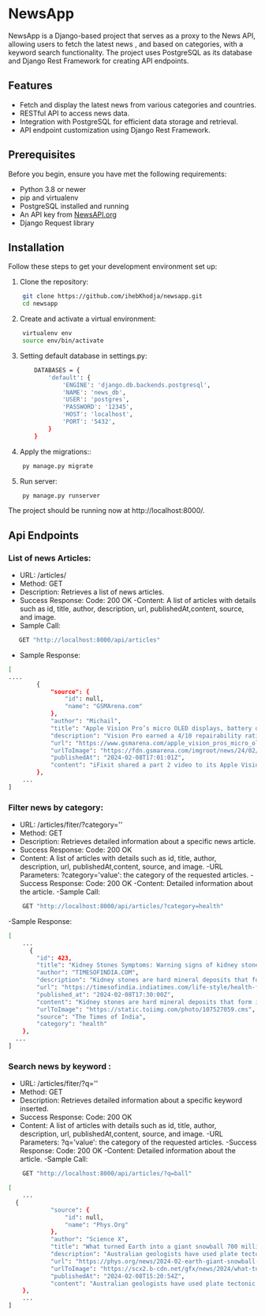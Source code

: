 # NewsApp

NewsApp is a Django-based project that serves as a proxy to the News API, allowing users to fetch the latest news , and based on categories, with a keyword search functionality. The project uses PostgreSQL as its database and Django Rest Framework for creating API endpoints.

## Features

- Fetch and display the latest news from various categories and countries.
- RESTful API to access news data.
- Integration with PostgreSQL for efficient data storage and retrieval.
- API endpoint customization using Django Rest Framework.

## Prerequisites

Before you begin, ensure you have met the following requirements:

- Python 3.8 or newer
- pip and virtualenv
- PostgreSQL installed and running
- An API key from [NewsAPI.org](https://newsapi.org/)
- Django Request library

## Installation

Follow these steps to get your development environment set up:

1. Clone the repository:

```bash
    git clone https://github.com/ihebKhodja/newsapp.git
    cd newsapp
```
2. Create and activate a virtual environment:

```bash
    virtualenv env
    source env/bin/activate 
```
3. Setting default database in settings.py:
    ```bash
        DATABASES = {
            'default': {
                'ENGINE': 'django.db.backends.postgresql',
                'NAME': 'news_db',
                'USER': 'postgres',
                'PASSWORD': '12345',
                'HOST': 'localhost', 
                'PORT': '5432',       
            }
        }
    ```
4. Apply the migrations::

```bash
    py manage.py migrate
``` 
5. Run server:
   
```bash
    py manage.py runserver
```
The project should be running now at http://localhost:8000/.


## Api Endpoints
### List of news Articles: 
- URL: /articles/
- Method: GET
- Description: Retrieves a list of news articles.
- Success Response: Code: 200 OK
-Content: A list of articles with details such as id, title, author, description, url, publishedAt,content, source, and image.
- Sample Call:
 ```bash
    GET "http://localhost:8000/api/articles"
```
- Sample Response:
```bash
[
.... 
        {
            "source": {
                "id": null,
                "name": "GSMArena.com"
            },
            "author": "Michail",
            "title": "Apple Vision Pro’s micro OLED displays, battery detailed in iFixt teardown part 2 - GSMArena.com news - GSMArena.com",
            "description": "Vision Pro earned a 4/10 repairability rating. iFixit shared a part 2 video to its Apple Vision Pro teardown which details the key components inside...",
            "url": "https://www.gsmarena.com/apple_vision_pros_micro_oled_displays_battery_detailed_in_ifixt_teardown_part_2-news-61531.php",
            "urlToImage": "https://fdn.gsmarena.com/imgroot/news/24/02/apple-vision-pro-teardown-pt-2/-952x498w6/gsmarena_000.jpg",
            "publishedAt": "2024-02-08T17:01:01Z",
            "content": "iFixit shared a part 2 video to its Apple Vision Pro teardown which details the key components inside Apples first Spatial Computer. Spoiler alert Apple did some clever marketing tricks with the whol… [+1670 chars]"
        },
    ...
]


```
### Filter news by category: 
- URL: /articles/fiter/?category=''
- Method: GET
- Description: Retrieves detailed information about a specific news article.
- Success Response: Code: 200 OK
- Content: A list of articles with details such as id, title, author, description, url, publishedAt,content, source, and image.
-URL Parameters:
    ?category='value': the category of the requested articles.
-Success Response: Code: 200 OK
-Content: Detailed information about the article.
-Sample Call:
```bash
    GET "http://localhost:8000/api/articles/?category=health"
```
-Sample Response:
```bash
[
    ...
      {
        "id": 423,
        "title": "Kidney Stones Symptoms: Warning signs of kidney stones you must never ignore - IndiaTimes",
        "author": "TIMESOFINDIA.COM",
        "description": "​Kidney stones are hard mineral deposits that form in the kidneys when urine contains high levels of certain substances, such as calcium, oxalate, and uric acid, which can't be diluted properly. These crystals can grow in size over time, forming solid masses …",
        "url": "https://timesofindia.indiatimes.com/life-style/health-fitness/health-news/warning-signs-of-kidney-stones-you-must-never-ignore/photostory/107526988.cms",
        "published_at": "2024-02-08T17:30:00Z",
        "content": "Kidney stones are hard mineral deposits that form in the kidneys when urine contains high levels of certain substances, such as calcium, oxalate, and uric acid, which can't be diluted properly. These… [+409 chars]",
        "urlToImage": "https://static.toiimg.com/photo/107527059.cms",
        "source": "The Times of India",
        "category": "health"
    },
  ... 
]
```
### Search news by keyword : 
- URL: /articles/fiter/?q=''
- Method: GET
- Description: Retrieves detailed information about a specific keyword inserted.
- Success Response: Code: 200 OK
- Content: A list of articles with details such as id, title, author, description, url, publishedAt,content, source, and image.
-URL Parameters:
    ?q='value': the category of the requested articles.
-Success Response: Code: 200 OK
-Content: Detailed information about the article.
-Sample Call:
```bash
    GET "http://localhost:8000/api/articles/?q=ball"
```
```bash
[
    ...
  {
            "source": {
                "id": null,
                "name": "Phys.Org"
            },
            "author": "Science X",
            "title": "What turned Earth into a giant snowball 700 million years ago? Scientists now have an answer - Phys.org",
            "description": "Australian geologists have used plate tectonic modeling to determine what most likely caused an extreme ice-age climate in Earth's history, more than 700 million years ago.",
            "url": "https://phys.org/news/2024-02-earth-giant-snowball-million-years.html",
            "urlToImage": "https://scx2.b-cdn.net/gfx/news/2024/what-turned-earth-into-3.jpg",
            "publishedAt": "2024-02-08T15:20:54Z",
            "content": "Australian geologists have used plate tectonic modeling to determine what most likely caused an extreme ice-age climate in Earth's history, more than 700 million years ago.\r\nThe study, published in G… [+4822 chars]"
    },
    ...
]   
```